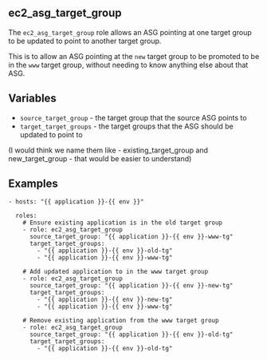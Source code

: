 ec2_asg_target_group
--------------------

The `ec2_asg_target_group` role allows an ASG pointing at one target
group to be updated to point to another target group.

This is to allow an ASG pointing at the `new` target group to be
promoted to be in the `www` target group, without needing to know
anything else about that ASG.

## Variables

* `source_target_group` - the target group that the source ASG points to
* `target_target_groups` - the target groups that the ASG should be updated to point to

(I would think we name them like - existing_target_group and new_target_group -
that would be easier to understand)

## Examples

```
- hosts: "{{ application }}-{{ env }}"

  roles:
    # Ensure existing application is in the old target group
    - role: ec2_asg_target_group
      source_target_group: "{{ application }}-{{ env }}-www-tg"
      target_target_groups:
        - "{{ application }}-{{ env }}-old-tg"
        - "{{ application }}-{{ env }}-www-tg"

    # Add updated application to in the www target group
    - role: ec2_asg_target_group
      source_target_group: "{{ application }}-{{ env }}-new-tg"
      target_target_groups:
        - "{{ application }}-{{ env }}-new-tg"
        - "{{ application }}-{{ env }}-www-tg"

    # Remove existing application from the www target group
    - role: ec2_asg_target_group
      source_target_group: "{{ application }}-{{ env }}-old-tg"
      target_target_groups:
        - "{{ application }}-{{ env }}-old-tg"
```

